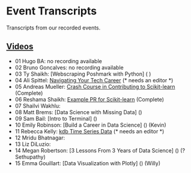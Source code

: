 # Event Transcripts
Transcripts from our recorded events.

## [Videos](https://www.youtube.com/c/DataUmbrella/videos)

- 01 Hugo BA:  no recording available
- 02 Bruno Goncalves: no recording available
- 03 Ty Shaikh: [Webscraping Poshmark with Python] ( )
- 04 Ali Spittel: [Navigating Your Tech Career](2020/04-ali-spittel-career.md)  (* needs an editor *)
- 05 Andreas Mueller: [Crash Course in Contributing to Scikit-learn](2020/05-andreas-mueller-contributing.md) (Complete)
- 06 Reshama Shaikh:  [Example PR for Scikit-learn](2020/06-reshama-shaikh-sklearn-pr.md)  (Complete)
- 07 Shailvi Wakhlu: 
- 08 Matt Brems: [Data Science with Missing Data] () 
- 09 Sam Bail: [Intro to Terminal] () 
- 10 Emily Robinson: [Build a Career in Data Science] ()   (Kevin)
- 11 Rebecca Kelly: [kdb Time Series Data](2020/11-rebecca-kelly-kdb.md) (* needs an editor *)
- 12 Mridu Bhatnagar: 
- 13 Liz DiLuzio: 
- 14 Megan Robertson: [3 Lessons From 3 Years of Data Science] () (?Sethupathy)
- 15 Emma Gouillart: [Data Visualization with Plotly] () (Willy)


